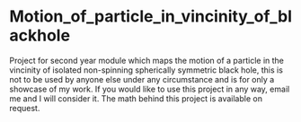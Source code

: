 # Motion_of_particle_in_vincinity_of_blackhole
Project for second year module which maps the motion of a particle in the vincinity of isolated non-spinning spherically symmetric black hole, this is not to be used by anyone else under any circumstance and is for only a showcase of my work. If you would like to use this project in any way, email me and I will consider it. The math behind this project is available on request. 

